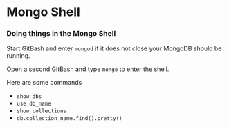 # Mongo Shell
### Doing things in the Mongo Shell

Start GitBash and enter `mongod` if it does not close your MongoDB should be running.

Open a second GitBash and type `mongo` to enter the shell.

Here are some commands
* `show dbs`
* `use db_name`
* `show collections`
* `db.collection_name.find().pretty()`
